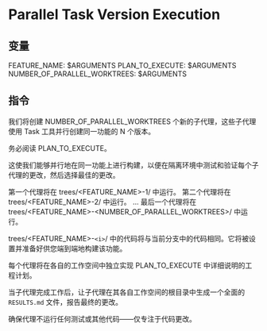 # Parallel Task Version Execution

## 变量

FEATURE_NAME: $ARGUMENTS
PLAN_TO_EXECUTE: $ARGUMENTS
NUMBER_OF_PARALLEL_WORKTREES: $ARGUMENTS

## 指令

我们将创建 NUMBER_OF_PARALLEL_WORKTREES 个新的子代理，这些子代理使用 Task 工具并行创建同一功能的 N 个版本。

务必阅读 PLAN_TO_EXECUTE。

这使我们能够并行地在同一功能上进行构建，以便在隔离环境中测试和验证每个子代理的更改，然后选择最佳的更改。

第一个代理将在 trees/<FEATURE_NAME>-1/ 中运行。
第二个代理将在 trees/<FEATURE_NAME>-2/ 中运行。
...
最后一个代理将在 trees/<FEATURE_NAME>-<NUMBER_OF_PARALLEL_WORKTREES>/ 中运行。

trees/<FEATURE_NAME>-`<i>`/ 中的代码将与当前分支中的代码相同。它将被设置并准备好供您端到端地构建该功能。

每个代理将在各自的工作空间中独立实现 PLAN_TO_EXECUTE 中详细说明的工程计划。

当子代理完成工作后，让子代理在其各自工作空间的根目录中生成一个全面的 `RESULTS.md` 文件，报告最终的更改。

确保代理不运行任何测试或其他代码——仅专注于代码更改。
